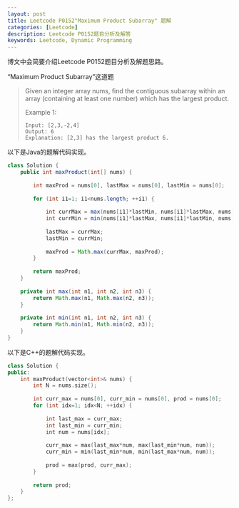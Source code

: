 ```yaml
---
layout: post
title: Leetcode P0152"Maximum Product Subarray" 题解
categories: [Leetcode]
description: Leetcode P0152题目分析及解答
keywords: Leetcode, Dynamic Programming
---
```


博文中会简要介绍Leetcode P0152题目分析及解题思路。

“Maximum Product Subarray”这道题

> Given an integer array nums, find the contiguous subarray within an array (containing at least one number) which has the largest product.
> 
> Example 1:
> ```
> Input: [2,3,-2,4]
> Output: 6
> Explanation: [2,3] has the largest product 6.
> ```


以下是Java的题解代码实现。
```java
class Solution {
    public int maxProduct(int[] nums) {
      
        int maxProd = nums[0], lastMax = nums[0], lastMin = nums[0];
        
        for (int i1=1; i1<nums.length; ++i1) {
            
            int currMax = max(nums[i1]*lastMin, nums[i1]*lastMax, nums[i1]);
            int currMin = min(nums[i1]*lastMax, nums[i1]*lastMin, nums[i1]);
            
            lastMax = currMax;
            lastMin = currMin;
            
            maxProd = Math.max(currMax, maxProd);
        }
        
        return maxProd;
    }
    
    private int max(int n1, int n2, int n3) {
        return Math.max(n1, Math.max(n2, n3));
    }
    
    private int min(int n1, int n2, int n3) {
        return Math.min(n1, Math.min(n2, n3));
    }
}
```

以下是C++的题解代码实现。
```cpp
class Solution {
public:
    int maxProduct(vector<int>& nums) {
        int N = nums.size();
        
        int curr_max = nums[0], curr_min = nums[0], prod = nums[0];
        for (int idx=1; idx<N; ++idx) {
            
            int last_max = curr_max;
            int last_min = curr_min;
            int num = nums[idx];
            
            curr_max = max(last_max*num, max(last_min*num, num));
            curr_min = min(last_min*num, min(last_max*num, num));
            
            prod = max(prod, curr_max);
        }
        
        return prod;
    }
};
```